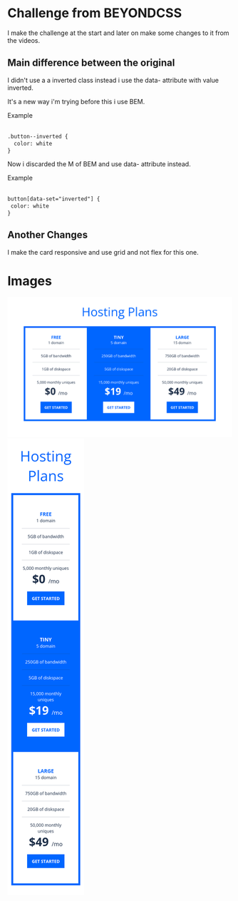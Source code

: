 # Challenge from BEYONDCSS

I make the challenge at the start and later on make some changes to it from the videos.

## Main difference between the original

I didn't use a a inverted class instead i use the data- attribute with value inverted.

It's a new way i'm trying before this i use BEM.

Example

```

.button--inverted {
  color: white
}

```

Now i discarded the M of BEM and use data- attribute instead.

Example

```

button[data-set="inverted"] {
 color: white
}

```

## Another Changes

I make the card responsive and use grid and not flex for this one.

# Images

![Desktop Version](./screenshots/desktop.png)
![Mobile Version](./screenshots/mobile.png)
